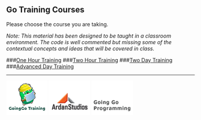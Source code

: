 ## Go Training Courses
Please choose the course you are taking.

*Note: This material has been designed to be taught in a classroom environment. The code is well commented but missing some of the contextual concepts and ideas that will be covered in class.*

###[One Hour Training](01_1hour_training.md)
###[Two Hour Training](02_2hour_training.md)
###[Two Day Training](03_2day_training.md)
###[Advanced Day Training](04_advanced_training.md)

___
[![GoingGo Training](images/ggt_logo.png)](http://www.goinggotraining.net)
[![Ardan Studios](images/ardan_logo.png)](http://www.ardanstudios.com)
[![GoingGo Blog](images/ggb_logo.png)](http://www.goinggo.net)